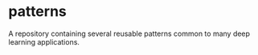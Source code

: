 # patterns
A repository containing several reusable patterns common to many deep learning applications.
